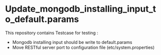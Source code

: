 Update_mongodb_installing_input_to_default.params
=================================================
This repository contains Testcase for testing :
- Mongodb installing input should be write to default.params
- Move RESTful server port to configuration file (etc/system.properties)
